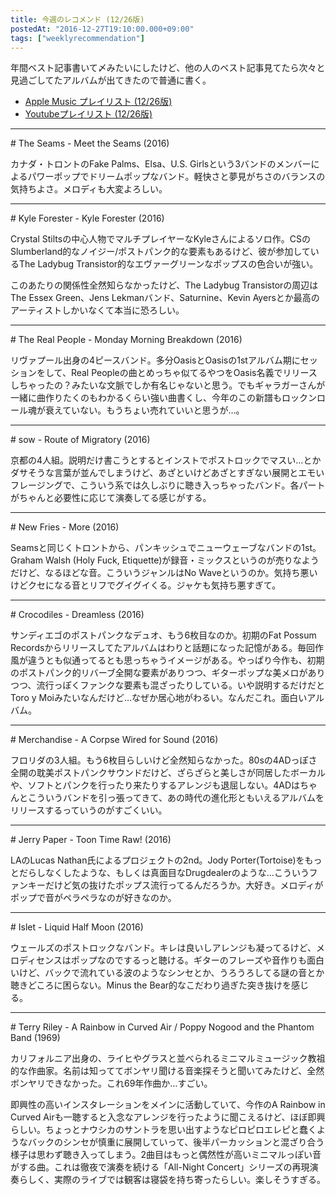 ```yaml
---
title: 今週のレコメンド (12/26版)
postedAt: "2016-12-27T19:10:00.000+09:00"
tags: ["weeklyrecommendation"]
---
```


年間ベスト記事書いて〆みたいにしたけど、他の人のベスト記事見てたら次々と見過ごしてたアルバムが出てきたので普通に書く。

* [Apple Music プレイリスト (12/26版)](https://itunes.apple.com/jp/playlist/jin-zhounorekomendo-12-26ban/idpl.d0419ea9e1c74f0a8d29b7fc5b8f3d0e)
* [Youtubeプレイリスト (12/26版)](https://www.youtube.com/playlist?list=PLegnWsUgQaydhQpD8d72aLI0hpdBMw1Cy)

---

\# The Seams - Meet the Seams (2016)

カナダ・トロントのFake Palms、Elsa、U.S. Girlsという3バンドのメンバーによるパワーポップでドリームポップなバンド。軽快さと夢見がちさのバランスの気持ちよさ。メロディも大変よろしい。

---

\# Kyle Forester - Kyle Forester (2016)

Crystal Stiltsの中心人物でマルチプレイヤーなKyleさんによるソロ作。CSのSlumberland的なノイジー/ポストパンク的な要素もあるけど、彼が参加しているThe Ladybug Transistor的なエヴァーグリーンなポップスの色合いが強い。

このあたりの関係性全然知らなかったけど、The Ladybug Transistorの周辺はThe Essex Green、Jens Lekmanバンド、Saturnine、Kevin Ayersとか最高のアーティストしかいなくて本当に恐ろしい。

---

\# The Real People - Monday Morning Breakdown (2016)

リヴァプール出身の4ピースバンド。多分OasisとOasisの1stアルバム期にセッションをして、Real Peopleの曲とめっちゃ似てるやつをOasis名義でリリースしちゃったの？みたいな文脈でしか有名じゃないと思う。でもギャラガーさんが一緒に曲作りたくのもわかるくらい強い曲書くし、今年のこの新譜もロックンロール魂が衰えていない。もうちょい売れていいと思うが…。

---

\# sow - Route of Migratory (2016)

京都の4人組。説明だけ書こうとするとインストでポストロックでマスい…とかダサそうな言葉が並んでしまうけど、あざといけどあざとすぎない展開とエモいフレージングで、こういう系では久しぶりに聴き入っちゃったバンド。各パートがちゃんと必要性に応じて演奏してる感じがする。

---

\# New Fries - More (2016)

Seamsと同じくトロントから、パンキッシュでニューウェーブなバンドの1st。Graham Walsh (Holy Fuck, Etiquette)が録音・ミックスというのが売りなようだけど、なるほどな音。こういうジャンルはNo Waveというのか。気持ち悪いけどクセになる音とリフでグイグイくる。ジャケも気持ち悪すぎて。

---

\# Crocodiles - Dreamless (2016)

サンディエゴのポストパンクなデュオ、もう6枚目なのか。初期のFat Possum Recordsからリリースしてたアルバムはわりと話題になった記憶がある。毎回作風が違うとも似通ってるとも思っちゃうイメージがある。やっぱり今作も、初期のポストパンク的リバーブ全開な要素がありつつ、ギターポップな美メロがありつつ、流行っぽくファンクな要素も混ざったりしている。いや説明するだけだとToro y Moiみたいなんだけど…なぜか居心地がわるい。なんだこれ。面白いアルバム。

---

\# Merchandise - A Corpse Wired for Sound (2016)

フロリダの3人組。もう6枚目らしいけど全然知らなかった。80sの4ADっぽさ全開の耽美ポストパンクサウンドだけど、ざらざらと美しさが同居したボーカルや、ソフトとパンクを行ったり来たりするアレンジも退屈しない。4ADはちゃんとこういうバンドを引っ張ってきて、あの時代の進化形ともいえるアルバムをリリースするっていうのがすごくいい。

---

\# Jerry Paper - Toon Time Raw! (2016)

LAのLucas Nathan氏によるプロジェクトの2nd。Jody Porter(Tortoise)をもっとだらしなくしたような、もしくは真面目なDrugdealerのような…こういうファンキーだけど気の抜けたポップス流行ってるんだろうか。大好き。メロディがポップで音がペラペラなのが好きなのか。

---

\# Islet - Liquid Half Moon (2016)

ウェールズのポストロックなバンド。キレは良いしアレンジも凝ってるけど、メロディセンスはポップなのでするっと聴ける。ギターのフレーズや音作りも面白いけど、バックで流れている波のようなシンセとか、うろうろしてる謎の音とか聴きどころに困らない。Minus the Bear的なこだわり過ぎた突き抜けを感じる。

---

\# Terry Riley - A Rainbow in Curved Air / Poppy Nogood and the Phantom Band (1969)

カリフォルニア出身の、ライヒやグラスと並べられるミニマルミュージック教祖的な作曲家。名前は知っててボンヤリ聞ける音楽探そうと聞いてみたけど、全然ボンヤリできなかった。これ69年作曲か…すごい。

即興性の高いインスタレーションをメインに活動していて、今作のA Rainbow in Curved Airも一聴すると入念なアレンジを行ったように聞こえるけど、ほぼ即興らしい。ちょっとナウシカのサントラを思い出すようなピロピロエレピと蠢くようなバックのシンセが慎重に展開していって、後半パーカッションと混ざり合う様子は思わず聴き入ってしまう。2曲目はもっと偶然性が高いミニマルっぽい音がする曲。これは徹夜で演奏を続ける「All-Night Concert」シリーズの再現演奏らしく、実際のライブでは観客は寝袋を持ち寄ったらしい。楽しそうすぎる。